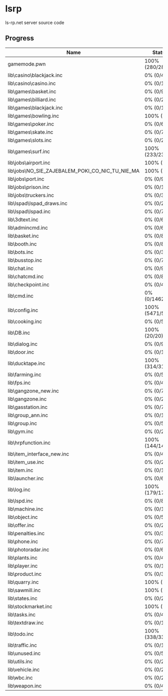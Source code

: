# lsrp

ls-rp.net server source code

## Progress

| Name                                            | Status           |
| ----------------------------------------------- | ---------------- |
| gamemode.pwn                                    | 100% (280/280)   |
| lib\casino\blackjack.inc                        | 0% (0/482)       |
| lib\casino\casino.inc                           | 0% (0/12)        |
| lib\games\basket.inc                            | 0% (0/92)        |
| lib\games\billiard.inc                          | 0% (0/275)       |
| lib\games\blackjack.inc                         | 0% (0/1475)      |
| lib\games\bowling.inc                           | 100% (1/1)       |
| lib\games\poker.inc                             | 0% (0/669)       |
| lib\games\skate.inc                             | 0% (0/73)        |
| lib\games\slots.inc                             | 0% (0/270)       |
| lib\games\surf.inc                              | 100% (233/233)   |
| lib\jobs\airport.inc                            | 100% (3/3)       |
| lib\jobs\NO_SIE_ZAJEBALEM_POKI_CO_NIC_TU_NIE_MA | 100% (1/1)       |
| lib\jobs\port.inc                               | 0% (0/92)        |
| lib\jobs\prison.inc                             | 0% (0/106)       |
| lib\jobs\truckers.inc                           | 0% (0/319)       |
| lib\lspad\lspad_draws.inc                       | 0% (0/2117)      |
| lib\lspad\lspad.inc                             | 0% (0/780)       |
| lib\3dtext.inc                                  | 0% (0/64)        |
| lib\admincmd.inc                                | 0% (0/6138)      |
| lib\basket.inc                                  | 0% (0/81)        |
| lib\booth.inc                                   | 0% (0/82)        |
| lib\bots.inc                                    | 0% (0/328)       |
| lib\busstop.inc                                 | 0% (0/74)        |
| lib\chat.inc                                    | 0% (0/947)       |
| lib\chatcmd.inc                                 | 0% (0/842)       |
| lib\checkpoint.inc                              | 0% (0/436)       |
| lib\cmd.inc                                     | 0% (0/14621)     |
| lib\config.inc                                  | 100% (5471/5471) |
| lib\cooking.inc                                 | 0% (0/517)       |
| lib\DB.inc                                      | 100% (20/20)     |
| lib\dialog.inc                                  | 0% (0/9940)      |
| lib\door.inc                                    | 0% (0/1212)      |
| lib\ducktape.inc                                | 100% (314/314)   |
| lib\farming.inc                                 | 0% (0/561)       |
| lib\fps.inc                                     | 0% (0/46)        |
| lib\gangzone_new.inc                            | 0% (0/762)       |
| lib\gangzone.inc                                | 0% (0/285)       |
| lib\gasstation.inc                              | 0% (0/77)        |
| lib\group_ann.inc                               | 0% (0/100)       |
| lib\group.inc                                   | 0% (0/584)       |
| lib\gym.inc                                     | 0% (0/221)       |
| lib\hrpfunction.inc                             | 100% (144/144)   |
| lib\item_interface_new.inc                      | 0% (0/483)       |
| lib\item_use.inc                                | 0% (0/2956)      |
| lib\item.inc                                    | 0% (0/1461)      |
| lib\launcher.inc                                | 0% (0/64)        |
| lib\log.inc                                     | 100% (179/179)   |
| lib\lspd.inc                                    | 0% (0/81)        |
| lib\machine.inc                                 | 0% (0/16)        |
| lib\object.inc                                  | 0% (0/545)       |
| lib\offer.inc                                   | 0% (0/2461)      |
| lib\penalties.inc                               | 0% (0/373)       |
| lib\phone.inc                                   | 0% (0/743)       |
| lib\photoradar.inc                              | 0% (0/68)        |
| lib\plants.inc                                  | 0% (0/411)       |
| lib\player.inc                                  | 0% (0/1344)      |
| lib\product.inc                                 | 0% (0/371)       |
| lib\quarry.inc                                  | 100% (1/1)       |
| lib\sawmill.inc                                 | 100% (1/1)       |
| lib\states.inc                                  | 0% (0/2361)      |
| lib\stockmarket.inc                             | 100% (1/1)       |
| lib\tasks.inc                                   | 0% (0/4392)      |
| lib\textdraw.inc                                | 0% (0/1431)      |
| lib\todo.inc                                    | 100% (338/338)   |
| lib\traffic.inc                                 | 0% (0/1924)      |
| lib\unused.inc                                  | 0% (0/57)        |
| lib\utils.inc                                   | 0% (0/2931)      |
| lib\vehicle.inc                                 | 0% (0/2438)      |
| lib\wbc.inc                                     | 0% (0/231)       |
| lib\weapon.inc                                  | 0% (0/483)       |
